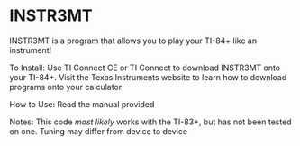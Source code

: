 # INSTR3MT

INSTR3MT is a program that allows you to play your TI-84+ like an instrument!

To Install:
Use TI Connect CE or TI Connect to download INSTR3MT onto your TI-84+.
Visit the Texas Instruments website to learn how to download programs onto your calculator

How to Use:
Read the manual provided

Notes:
This code *most likely* works with the TI-83+, but has not been tested on one. Tuning may differ from device to device
